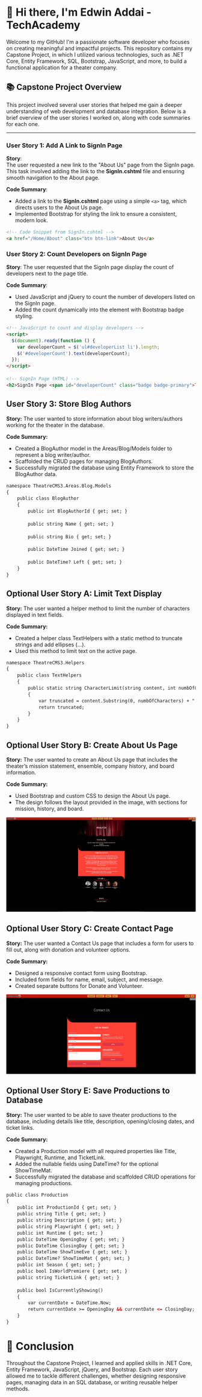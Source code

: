 # 👋 Hi there, I'm Edwin Addai - TechAcademy

Welcome to my GitHub! I'm a passionate software developer who focuses on creating meaningful and impactful projects. This repository contains my Capstone Project, in which I utilized various technologies, such as .NET Core, Entity Framework, SQL, Bootstrap, JavaScript, and more, to build a functional application for a theater company.

## 📚 Capstone Project Overview

This project involved several user stories that helped me gain a deeper understanding of web development and database integration. Below is a brief overview of the user stories I worked on, along with code summaries for each one.

---

### **User Story 1: Add A Link to SignIn Page**

**Story**:  
The user requested a new link to the "About Us" page from the SignIn page. This task involved adding the link to the **SignIn.cshtml** file and ensuring smooth navigation to the About page.

**Code Summary**:
- Added a link to the **SignIn.cshtml** page using a simple `<a>` tag, which directs users to the About Us page.
- Implemented Bootstrap for styling the link to ensure a consistent, modern look.

```HTML
<!-- Code Snippet from SignIn.cshtml -->
<a href="/Home/About" class="btn btn-link">About Us</a>
```

### **User Story 2: Count Developers on SignIn Page**

**Story**:
The user requested that the SignIn page display the count of developers next to the page title.

**Code Summary**:
- Used JavaScript and jQuery to count the number of developers listed on the SignIn page.
- Added the count dynamically into the <span> element with Bootstrap badge styling.
    
```HTML
<!-- JavaScript to count and display developers -->
<script>
  $(document).ready(function () {
    var developerCount = $('ul#developerList li').length;
    $('#developerCount').text(developerCount);
  });
</script>

<!-- SignIn Page (HTML) -->
<h2>SignIn Page <span id="developerCount" class="badge badge-primary">Total</span></h2>
```

## **User Story 3: Store Blog Authors**

**Story:**
The user wanted to store information about blog writers/authors working for the theater in the database.

**Code Summary:**

- Created a BlogAuthor model in the Areas/Blog/Models folder to represent a blog writer/author.
- Scaffolded the CRUD pages for managing BlogAuthors.
- Successfully migrated the database using Entity Framework to store the BlogAuthor data.

```HTML
namespace TheatreCMS3.Areas.Blog.Models
{
    public class BlogAuthor
    {
        public int BlogAuthorId { get; set; }

        public string Name { get; set; }

        public string Bio { get; set; }

        public DateTime Joined { get; set; }

        public DateTime? Left { get; set; }
    }
}
```

## **Optional User Story A: Limit Text Display**

**Story:**
The user wanted a helper method to limit the number of characters displayed in text fields.

**Code Summary:**
- Created a helper class TextHelpers with a static method to truncate strings and add ellipses (...).
- Used this method to limit text on the active page.

```HTML
namespace TheatreCMS3.Helpers
{
    public class TextHelpers
    {
        public static string CharacterLimit(string content, int numbOfCharacters)
        {
            var truncated = content.Substring(0, numbOfCharacters) + "...";
            return truncated;
        }
    }
}
```

## **Optional User Story B: Create About Us Page**

**Story:**
The user wanted to create an About Us page that includes the theater’s mission statement, ensemble, company history, and board information.

**Code Summary:**
- Used Bootstrap and custom CSS to design the About Us page.
- The design follows the layout provided in the image, with sections for mission, history, and board.

 ![About Page Image](TheatreCMS3/Content/images/About_page.png)


## **Optional User Story C: Create Contact Page**

**Story:**
The user wanted a Contact Us page that includes a form for users to fill out, along with donation and volunteer options.

**Code Summary:**
- Designed a responsive contact form using Bootstrap.
- Included form fields for name, email, subject, and message.
- Created separate buttons for Donate and Volunteer.

![Contact Page Image](TheatreCMS3/Content/images/Contact_page.PNG)


## **Optional User Story E: Save Productions to Database**

**Story:**
The user wanted to be able to save theater productions to the database, including details like title, description, opening/closing dates, and ticket links.

**Code Summary:**
- Created a Production model with all required properties like Title, Playwright, Runtime, and TicketLink.
- Added the nullable fields using DateTime? for the optional ShowTimeMat.
- Successfully migrated the database and scaffolded CRUD operations for managing productions.
```HTML
public class Production
{
    public int ProductionId { get; set; }
    public string Title { get; set; }
    public string Description { get; set; }
    public string Playwright { get; set; }
    public int Runtime { get; set; }
    public DateTime OpeningDay { get; set; }
    public DateTime ClosingDay { get; set; }
    public DateTime ShowTimeEve { get; set; }
    public DateTime? ShowTimeMat { get; set; }
    public int Season { get; set; }
    public bool IsWorldPremiere { get; set; }
    public string TicketLink { get; set; }

    public bool IsCurrentlyShowing()
    {
        var currentDate = DateTime.Now;
        return currentDate >= OpeningDay && currentDate <= ClosingDay;
    }
}
```

# 🚀 Conclusion

Throughout the Capstone Project, I learned and applied skills in .NET Core, Entity Framework, JavaScript, jQuery, and Bootstrap. Each user story allowed me to tackle different challenges, whether designing responsive pages, managing data in an SQL database, or writing reusable helper methods.











